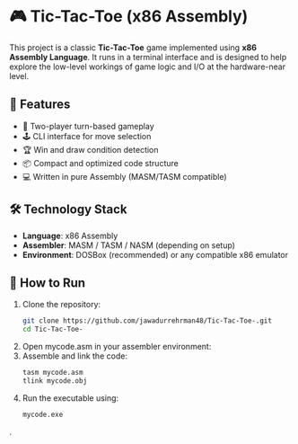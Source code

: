# 🎮 Tic-Tac-Toe (x86 Assembly)

This project is a classic **Tic-Tac-Toe** game implemented using **x86 Assembly Language**. It runs in a terminal interface and is designed to help explore the low-level workings of game logic and I/O at the hardware-near level.

## 📌 Features

- 🧠 Two-player turn-based gameplay
- 🕹️ CLI interface for move selection
- 🏆 Win and draw condition detection
- 📦 Compact and optimized code structure
- 💻 Written in pure Assembly (MASM/TASM compatible)

## 🛠 Technology Stack

- **Language**: x86 Assembly
- **Assembler**: MASM / TASM / NASM (depending on setup)
- **Environment**: DOSBox (recommended) or any compatible x86 emulator

## 🚀 How to Run

1. Clone the repository:
   ```bash
   git clone https://github.com/jawadurrehrman48/Tic-Tac-Toe-.git
   cd Tic-Tac-Toe-
2. Open mycode.asm in your assembler environment:
3. Assemble and link the code:
   ```bash
   tasm mycode.asm
   tlink mycode.obj
4. Run the executable using:
   ```bash
   mycode.exe
.


   


 

